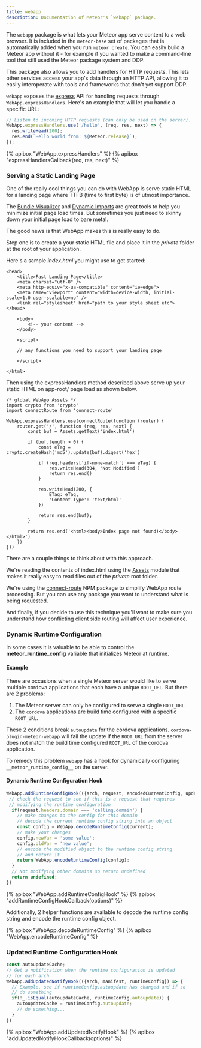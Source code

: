 ```yaml
---
title: webapp
description: Documentation of Meteor's `webapp` package.
---
```


The `webapp` package is what lets your Meteor app serve content to a web
browser. It is included in the `meteor-base` set of packages that is
automatically added when you run `meteor create`. You can easily build a
Meteor app without it - for example if you wanted to make a command-line
tool that still used the Meteor package system and DDP.

This package also allows you to add handlers for HTTP requests.
This lets other services access your app's data through an HTTP API, allowing
it to easily interoperate with tools and frameworks that don't yet support DDP.

`webapp` exposes the [express](https://github.com/expressjs/express) API for
handling requests through `WebApp.expressHandlers`.
Here's an example that will let you handle a specific URL:

```js
// Listen to incoming HTTP requests (can only be used on the server).
WebApp.expressHandlers.use('/hello', (req, res, next) => {
  res.writeHead(200);
  res.end(`Hello world from: ${Meteor.release}`);
});
```

{% apibox "WebApp.expressHandlers" %}
{% apibox "expressHandlersCallback(req, res, next)" %}

### Serving a Static Landing Page

One of the really cool things you can do with WebApp is serve static HTML for a landing page where TTFB (time to first byte) is of utmost importance.

The [Bundle Visualizer](https://docs.meteor.com/packages/bundle-visualizer.html) and [Dynamic Imports](https://docs.meteor.com/packages/dynamic-import.html) are great tools to help you minimize initial page load times. But sometimes you just need to skinny down your initial page load to bare metal.

The good news is that WebApp makes this is really easy to do.

Step one is to create a your static HTML file and place it in the _private_ folder at the root of your application.

Here's a sample _index.html_ you might use to get started:

```
<head>
    <title>Fast Landing Page</title>
    <meta charset="utf-8" />
    <meta http-equiv="x-ua-compatible" content="ie=edge">
    <meta name="viewport" content="width=device-width, initial-scale=1.0 user-scalable=no" />   
    <link rel="stylesheet" href="path to your style sheet etc">
</head>

    <body>
        <!-- your content -->
    </body>

    <script>

    // any functions you need to support your landing page
 
    </script>

</html>
```

Then using the expressHandlers method described above serve up your static HTML on app-root/ page load as shown below.

```
/* global WebApp Assets */
import crypto from 'crypto'
import connectRoute from 'connect-route'

WebApp.expressHandlers.use(connectRoute(function (router) {
    router.get('/', function (req, res, next) {
        const buf = Assets.getText('index.html')

        if (buf.length > 0) {
            const eTag = crypto.createHash('md5').update(buf).digest('hex')

            if (req.headers['if-none-match'] === eTag) {
                res.writeHead(304, 'Not Modified')
                return res.end()
            }

            res.writeHead(200, {
                ETag: eTag,
                'Content-Type': 'text/html'
            })

            return res.end(buf);
        }

        return res.end('<html><body>Index page not found!</body></html>')
    })
}))
```

There are a couple things to think about with this approach.

We're reading the contents of index.html using the [Assets](https://docs.meteor.com/api/assets.html) module that makes it really easy to read files out of the _private_ root folder.

We're using the [connect-route](https://www.npmjs.com/package/connect-route) NPM package to simplify WebApp route processing. But you can use any package you want to understand what is being requested.

And finally, if you decide to use this technique you'll want to make sure you understand how conflicting client side routing will affect user experience.

### Dynamic Runtime Configuration

In some cases it is valuable to be able to control the __meteor_runtime_config__ variable that initializes Meteor at runtime.

#### Example
There are occasions when a single Meteor server would like to serve multiple cordova applications that each have a unique `ROOT_URL`.  But there are 2 problems:
1. The Meteor server can only be configured to serve a single `ROOT_URL`.
2. The `cordova` applications are build time configured with a specific `ROOT_URL`.

These 2 conditions break `autoupdate` for the cordova applications. `cordova-plugin-meteor-webapp` will fail the update if the `ROOT_URL` from the server does not match the build time configured `ROOT_URL` of the cordova application.

To remedy this problem `webapp` has a hook for dynamically configuring `__meteor_runtime_config__` on the server.

#### Dynamic Runtime Configuration Hook
```js
WebApp.addRuntimeConfigHook(({arch, request, encodedCurrentConfig, updated}) => {
 // check the request to see if this is a request that requires
 // modifying the runtime configuration
  if(request.headers.domain === 'calling.domain') {
    // make changes to the config for this domain
    // decode the current runtime config string into an object
    const config = WebApp.decodeRuntimeConfig(current);
    // make your changes
    config.newVar = 'some value';
    config.oldVar = 'new value';
    // encode the modified object to the runtime config string
    // and return it
    return WebApp.encodeRuntimeConfig(config);
  }
  // Not modifying other domains so return undefined
  return undefined;
})
```
{% apibox "WebApp.addRuntimeConfigHook" %}
{% apibox "addRuntimeConfigHookCallback(options)" %}

Additionally, 2 helper functions are available to decode the runtime config string and encode the runtime config object.

{% apibox "WebApp.decodeRuntimeConfig" %}
{% apibox "WebApp.encodeRuntimeConfig" %}

### Updated Runtime Configuration Hook
```js
const autoupdateCache;
// Get a notification when the runtime configuration is updated
// for each arch
WebApp.addUpdatedNotifyHook(({arch, manifest, runtimeConfig}) => {
  // Example, see if runtimeConfig.autoupdate has changed and if so
  // do something
  if(!_.isEqual(autoupdateCache, runtimeConfig.autoupdate)) {
    autoupdateCache = runtimeConfig.autoupdate;
    // do something...
  }
})
```

{% apibox "WebApp.addUpdatedNotifyHook" %}
{% apibox "addUpdatedNotifyHookCallback(options)" %}
